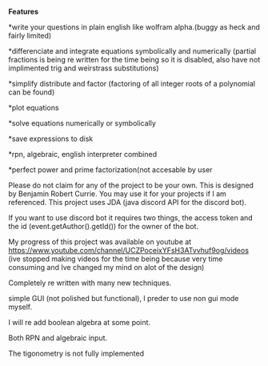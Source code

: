**Features**

*write your questions in plain english like wolfram alpha.(buggy as heck and fairly limited)

*differenciate and integrate equations symbolically and numerically (partial fractions is being re written for the time being so it is disabled, also have not implimented trig and weirstrass substitutions)

*simplify distribute and factor (factoring of all integer roots of a polynomial can be found)

*plot equations

*solve equations numerically or symbolically

*save expressions to disk

*rpn, algebraic, english interpreter combined

*perfect power and prime factorization(not accesable by user


Please do not claim for any of the project to be your own. This is designed by Benjamin Robert Currie.
You may use it for your projects if I am referenced. This project uses JDA (java discord API for the discord bot).

If you want to use discord bot it requires two things, the access token and the id (event.getAuthor().getId()) for the owner of the bot.

My progress of this project was available on youtube at https://www.youtube.com/channel/UCZPoceixYFsH3ATvvhuf9og/videos
(ive stopped making videos for the time being because very time consuming and Ive changed my mind on alot of the design)

Completely re written with many new techniques.

simple GUI (not polished but functional), I preder to use non gui mode myself.

I will re add boolean algebra at some point.

Both RPN and algebraic input.

The tigonometry is not fully implemented 
